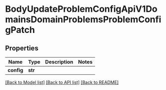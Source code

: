 # BodyUpdateProblemConfigApiV1DomainsDomainProblemsProblemConfigPatch

## Properties
Name | Type | Description | Notes
------------ | ------------- | ------------- | -------------
**config** | **str** |  | 

[[Back to Model list]](../README.md#documentation-for-models) [[Back to API list]](../README.md#documentation-for-api-endpoints) [[Back to README]](../README.md)

